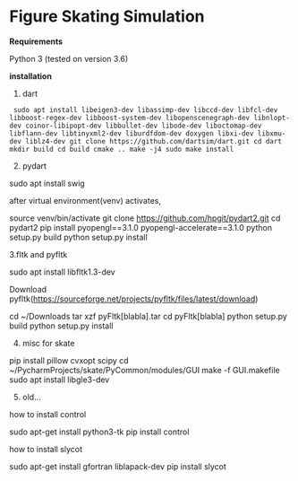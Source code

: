 # Figure Skating Simulation

**Requirements**

Python 3 (tested on version 3.6)

**installation**

1. dart

` sudo apt install libeigen3-dev libassimp-dev libccd-dev libfcl-dev libboost-regex-dev libboost-system-dev libopenscenegraph-dev libnlopt-dev coinor-libipopt-dev libbullet-dev libode-dev liboctomap-dev libflann-dev libtinyxml2-dev liburdfdom-dev doxygen libxi-dev libxmu-dev liblz4-dev
  git clone https://github.com/dartsim/dart.git
  cd dart
  mkdir build
  cd build
  cmake ..
  make -j4
  sudo make install`

2. pydart

  sudo apt install swig

after virtual environment(venv) activates,

  source venv/bin/activate
  git clone https://github.com/hpgit/pydart2.git
  cd pydart2
  pip install pyopengl==3.1.0 pyopengl-accelerate==3.1.0
  python setup.py build
  python setup.py install


3.fltk and pyfltk

  sudo apt install libfltk1.3-dev

Download pyfltk(https://sourceforge.net/projects/pyfltk/files/latest/download)

  cd ~/Downloads
  tar xzf pyFltk[blabla].tar
  cd pyFltk[blabla]
  python setup.py build
  python setup.py install


4. misc for skate

  pip install pillow cvxopt scipy
  cd ~/PycharmProjects/skate/PyCommon/modules/GUI
  make -f GUI.makefile
  sudo apt install libgle3-dev


5. old...

how to install control

  sudo apt-get install python3-tk
  pip install control

how to install slycot

  sudo apt-get install gfortran liblapack-dev
  pip install slycot

